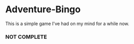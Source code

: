Adventure-Bingo
===================
This is a simple game I've had on my mind for a while now.

### NOT COMPLETE
